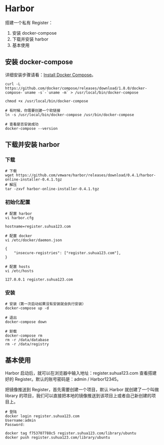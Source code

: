 # Harbor

搭建一个私有 Register：

1. 安装 docker-compose
2. 下载并安装 harbor
3. 基本使用

## 安装 docker-compose

详细安装步骤请看：[Install Docker Compose](https://docs.docker.com/compose/install/)。

```shell
curl -L https://github.com/docker/compose/releases/download/1.8.0/docker-compose-`uname -s`-`uname -m` > /usr/local/bin/docker-compose

chmod +x /usr/local/bin/docker-compose

# 有时候，你需要创建一个软链接
ln -s /usr/local/bin/docker-compose /usr/bin/docker-compose

# 查看是否安装成功
docker-compose --version
```

## 下载并安装 harbor

### 下载

```shell
# 下载
wget https://github.com/vmware/harbor/releases/download/0.4.1/harbor-online-installer-0.4.1.tgz
# 解压
tar -zxvf harbor-online-installer-0.4.1.tgz
```
### 初始化配置

```shell
# 配置 harbor
vi harbor.cfg

hostname=register.suhua123.com

# 配置 docker
vi /etc/docker/daemon.json

{
	"insecure-registries": ["register.suhua123.com"],
}

# 配置 hosts
vi /etc/hosts

127.0.0.1 register.suhua123.com
```

### 安装

```shell
# 安装（第一次启动如果没有安装就会执行安装）
docker-compose up -d

# 退出
docker-compose down

# 卸载
docker-compose rm
rm -r /data/database
rm -r /data/registry
```

## 基本使用

Harbor 启动后，就可以在浏览器中输入地址：register.suhua123.com 查看搭建好的 Register。默认的账号密码是：admin / Harbor12345。

把镜像推送到 Register，首先需要创建一个项目，默认 Harbor 就创建了一个叫做 library 的项目，我们可以直接把本地的镜像推送到该项目上或者自己新创建的项目上。

```shell
# 登陆
docker login register.suhua123.com
Username:admin
Password:

docker tag f753707788c5 register.suhua123.com/library/ubuntu
docker push register.suhua123.com/library/ubuntu
```

